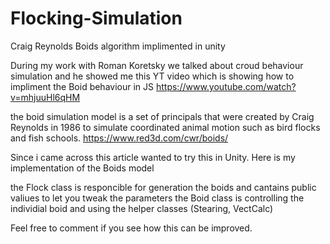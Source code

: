 # Flocking-Simulation
Craig Reynolds Boids algorithm implimented in unity

During my work with Roman Koretsky we talked about croud behaviour simulation and he showed me this YT video 
which is showing how to impliment the Boid behaviour in JS 
https://www.youtube.com/watch?v=mhjuuHl6qHM

the boid simulation model is a set of principals that were created by Craig Reynolds in 1986 to simulate coordinated animal motion such as bird flocks and fish schools.
https://www.red3d.com/cwr/boids/

Since i came across this article wanted to try this in Unity.
Here is my implementation of the Boids model

the Flock class is responcible for generation the boids and cantains public valiues to let you tweak the parameters
the Boid class is controlling the individial boid and using the helper classes (Stearing, VectCalc)

Feel free to comment if you see how this can be improved.
